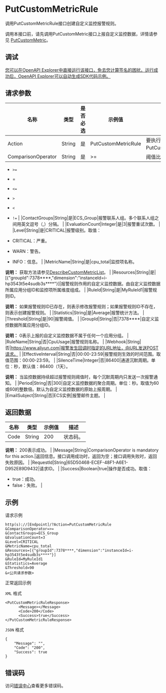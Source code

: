 # PutCustomMetricRule

调用PutCustomMetricRule接口创建自定义监控报警规则。

调用本接口前，请先调用PutCustomMetric接口上报自定义监控数据，详情请参见 [PutCustomMetric](~~115004~~)。

## 调试

[您可以在OpenAPI Explorer中直接运行该接口，免去您计算签名的困扰。运行成功后，OpenAPI Explorer可以自动生成SDK代码示例。](https://api.aliyun.com/#product=Cms&api=PutCustomMetricRule&type=RPC&version=2019-01-01)

## 请求参数

|名称|类型|是否必选|示例值|描述|
|--|--|----|---|--|
|Action|String|是|PutCustomMetricRule|要执行的操作，取值：PutCustomMetricRule。 |
|ComparisonOperator|String|是|\>=|阈值比较符号。取值：

 -   `>=`
-   =
-   `<=`
-   `>`
-   `<`
-   `!=` |
|ContactGroups|String|是|ECS\_Group|报警联系人组。多个联系人组之间用英文逗号（,）分隔。 |
|EvaluationCount|Integer|是|3|报警重试次数。 |
|Level|String|是|CRITICAL|报警级别。取值：

 -   CRITICAL：严重。
-   WARN：警告。
-   INFO：信息。 |
|MetricName|String|是|cpu\_total|监控项名称。

 **说明：** 获取方法请参见[DescribeCustomMetricList](~~115005~~)。 |
|Resources|String|是|\[\{"groupId":7378\*\*\*\*,"dimension":"instanceId=i-hp3543t5e4sudb3s\*\*\*\*"\}\]|报警规则作用的自定义监控数据。由自定义监控数据所属应用分组ID和监控项所属维度组成。 |
|RuleId|String|是|MyRuleId1|报警规则ID。

 **说明：** 如果报警规则ID已存在，则表示修改报警规则；如果报警规则ID不存在，则表示创建报警规则。 |
|Statistics|String|是|Average|报警统计方法。 |
|Threshold|String|是|90|报警阈值。 |
|GroupId|String|否|7378\*\*\*\*|自定义监控数据所属应用分组ID。

 **说明：** 0表示上报的自定义监控数据不属于任何一个应用分组。 |
|RuleName|String|否|CpuUsage|报警规则名称。 |
|Webhook|String|否|https://www.aliyun.com|报警发生回调时指定的URL地址，向URL发送POST请求。 |
|EffectiveInterval|String|否|00:00-23:59|报警规则生效的时间范围。取值范围：00:00-23:59。 |
|SilenceTime|Integer|否|86400|通道沉默周期。单位：秒，默认值：86400（1天）。

 **说明：** 当监控数据持续超过报警规则阈值时，每个沉默周期内只发送一次报警通知。 |
|Period|String|否|300|自定义监控数据的聚合周期。单位：秒。取值为60或60的整数倍。默认为自定义监控数据的原始上报周期。 |
|EmailSubject|String|否|ECS实例|报警邮件主题。 |

## 返回数据

|名称|类型|示例值|描述|
|--|--|---|--|
|Code|String|200|状态码。

 **说明：** 200表示成功。 |
|Message|String|ComparisonOperator is mandatory for this action.|返回信息。接口调用成功时，返回为空；接口调用失败时，返回失败原因。 |
|RequestId|String|65D50468-ECEF-48F1-A6E1-D952E89D9432|请求ID。 |
|Success|Boolean|true|操作是否成功。取值：

 -   true：成功。
-   false：失败。 |

## 示例

请求示例

```
http(s)://[Endpoint]/?Action=PutCustomMetricRule
&ComparisonOperator=>=
&ContactGroups=ECS_Group
&EvaluationCount=3
&Level=CRITICAL
&MetricName=cpu_total
&Resources=[{"groupId":7378****,"dimension":"instanceId=i-hp3543t5e4sudb3s****"}]
&RuleId=MyRuleId1
&Statistics=Average
&Threshold=90
&<公共请求参数>
```

正常返回示例

`XML` 格式

```
<PutCustomMetricRuleResponse>
	  <Message></Message>
	  <Code>200</Code>
	  <Success>true</Success>
</PutCustomMetricRuleResponse>
```

`JSON` 格式

```
{
	"Message": "",
	"Code": "200",
	"Success": true
}
```

## 错误码

访问[错误中心](https://error-center.aliyun.com/status/product/Cms)查看更多错误码。

